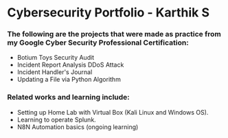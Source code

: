 # Cybersecurity Portfolio - Karthik S

### The following are the projects that were made as practice from my Google Cyber Security Professional Certification:</br>

- Botium Toys Security Audit</br>
- Incident Report Analysis DDoS Attack</br>
- Incident Handler's Journal</br>
- Updating a File via Python Algorithm</br>

### Related works and learning include:</br>

- Setting up Home Lab with Virtual Box (Kali Linux and Windows OS).
- Learning to operate Splunk.
- N8N Automation basics (ongoing learning)
